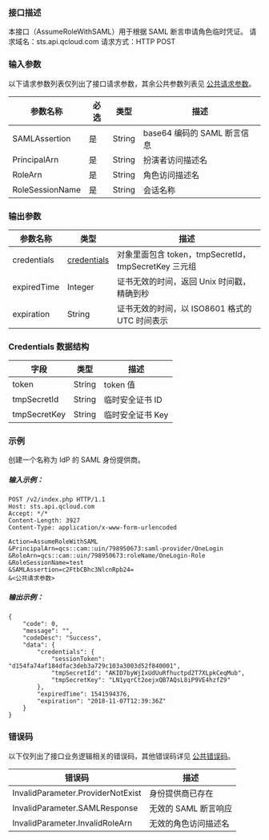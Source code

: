 ### 接口描述
本接口（AssumeRoleWithSAML）用于根据 SAML 断言申请角色临时凭证。
请求域名：sts.api.qcloud.com
请求方式：HTTP POST

### 输入参数
以下请求参数列表仅列出了接口请求参数，其余公共参数列表见 [公共请求参数](https://cloud.tencent.com/document/api/213/15692)。

| 参数名称 | 必选 | 类型 | 描述 |
|---------|---------|---------|---------|
| SAMLAssertion | 是 | String | base64 编码的 SAML 断言信息 |
| PrincipalArn | 是 |String|扮演者访问描述名 |
| RoleArn | 是 | String | 角色访问描述名 |
| RoleSessionName | 是 |String|会话名称 |

### 输出参数
| 参数名称 | 类型 | 描述 |
|---------|---------|---------|
|  credentials | [credentials](#dataStructure)  | 对象里面包含 token，tmpSecretId，tmpSecretKey 三元组  |
| expiredTime | Integer |证书无效的时间，返回 Unix 时间戳，精确到秒 |
| expiration |String | 证书无效的时间，以 ISO8601 格式的 UTC 时间表示 |

<span id="dataStructure"></span>
### Credentials 数据结构

| 字段  | 类型  | 描述  |
|---------|---------|---------|
| token | String | token 值 |
| tmpSecretId | String | 临时安全证书 ID |
| tmpSecretKey | String | 临时安全证书 Key |


### 示例
创建一个名称为 IdP 的 SAML 身份提供商。

##### 输入示例：

``` 
POST /v2/index.php HTTP/1.1
Host: sts.api.qcloud.com
Accept: */*
Content-Length: 3927
Content-Type: application/x-www-form-urlencoded

Action=AssumeRoleWithSAML
&PrincipalArn=qcs::cam::uin/798950673:saml-provider/OneLogin
&RoleArn=qcs::cam::uin/798950673:roleName/OneLogin-Role
&RoleSessionName=test
&SAMLAssertion=c2FtbCBhc3NlcnRpb24=
&<公共请求参数>
``` 
##### 输出示例：

``` 
{
    "code": 0,
    "message": "",
    "codeDesc": "Success",
    "data": {
        "credentials": {
            "sessionToken": "d154fa74af184dfac3deb3a729c103a3003d52f840001",
            "tmpSecretId": "AKID7byWjIxUdUuRfhuctpd2T7XLpkCeqMub",
            "tmpSecretKey": "LN1yqrCt2oejxQB7AQsL8iP9VE4hzfZ9"
        },
        "expiredTime": 1541594376,
        "expiration": "2018-11-07T12:39:36Z"
    }
}
``` 

### 错误码

以下仅列出了接口业务逻辑相关的错误码，其他错误码详见 [公共错误码](https://cloud.tencent.com/document/api/213/15694#.E5.85.AC.E5.85.B1.E9.94.99.E8.AF.AF.E7.A0.81)。

| 错误码 | 描述 |
|---------|---------|
| InvalidParameter.ProviderNotExist | 身份提供商已存在 |
| InvalidParameter.SAMLResponse | 无效的 SAML 断言响应 |
| InvalidParameter.InvalidRoleArn | 无效的角色访问描述名 |
